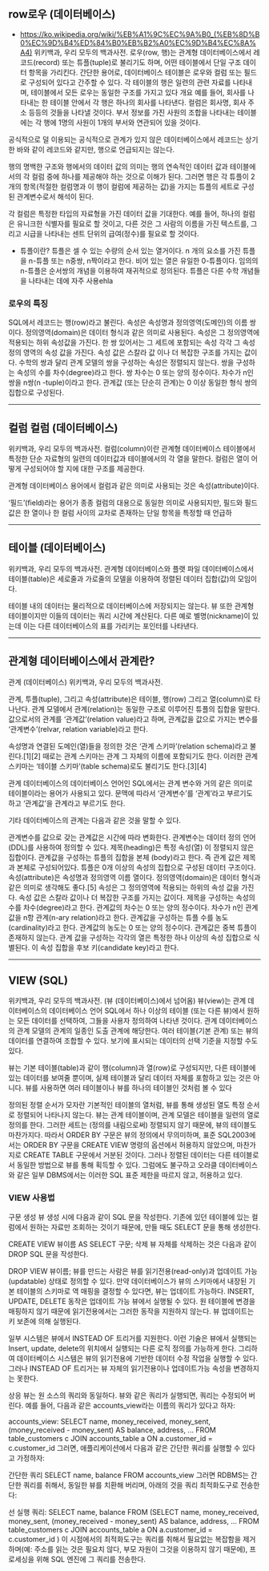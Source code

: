 ## row로우 (데이터베이스)
- https://ko.wikipedia.org/wiki/%EB%A1%9C%EC%9A%B0_(%EB%8D%B0%EC%9D%B4%ED%84%B0%EB%B2%A0%EC%9D%B4%EC%8A%A4)
위키백과, 우리 모두의 백과사전.
로우(row, 행)는 관계형 데이터베이스에서 레코드(record) 또는 튜플(tuple)로 불리기도 하며, 어떤 테이블에서 단일 구조 데이터 항목을 가리킨다. 간단한 용어로, 데이터베이스 테이블은 로우와 컬럼 또는 필드로 구성되어 있다고 간주할 수 있다. 각 테이블의 행은 일련의 관련 자료를 나타내며, 테이블에서 모든 로우는 동일한 구조를 가지고 있다
개요
예를 들어, 회사를 나타내는 한 테이블 안에서 각 행은 하나의 회사를 나타낸다. 컬럼은 회사명, 회사 주소 등등의 것들을 나타낼 것이다. 부서 정보를 가진 사원의 조합을 나타내는 테이블에는 각 행에 1명의 사원이 1개의 부서와 연관되어 있을 것이다.

공식적으로 덜 이용되는 공식적으로 관계가 있지 않은 데이터베이스에서 레코드는 상기한 바와 같이 레코드와 같지만, 행으로 언급되지는 않는다.

행의 명백한 구조와 행에서의 데이터 값의 의미는 행의 연속적인 데이터 값과 테이블에서의 각 컬럼 중에 하나를 제공해야 하는 것으로 이해가 된다. 그러면 행은 각 튜플이 2개의 항목(적절한 컬럼명과 이 행이 컬럼에 제공하는 값)을 가지는 튜플의 세트로 구성된 관계변수로서 해석이 된다.

각 컬럼은 특정한 타입의 자료형을 가진 데이터 값을 기대한다. 예를 들어, 하나의 컬럼은 유니크한 식별자를 필요로 할 것이고, 다른 것은 그 사람의 이름을 가진 텍스트를, 그리고 시급을 나타내는 센트 단위의 급여(정수)를 필요로 할 것이다.
- 튜플이란?
튜플은 셀 수 있는 수량의 순서 있는 열거이다. n 개의 요소를 가진 튜플을 n-튜플 또는 n중쌍, n짝이라고 한다. 비어 있는 열은 유일한 0-튜플이다. 임의의 n-튜플은 순서쌍의 개념을 이용하여 재귀적으로 정의된다. 튜플은 다른 수학 개념들을 나타내는 데에 자주 사용ehla

### 로우의 특징
SQL에서 레코드는 행(row)라고 불린다.
속성은 속성명과 정의영역(도메인)의 이름 쌍이다.
정의영역(domain)은 데이터 형식과 같은 의미로 사용된다.
속성은 그 정의영역에 적용되는 하위 속성값을 가진다.
한 쌍 있어서는 그 세트에 포함되는 속성 각각 그 속성 정의 영역의 속성 값을 가진다.
속성 값은 스칼라 값 이나 더 복잡한 구조를 가지는 값이다.
수학의 쌍과 달리 관계 모델의 쌍을 구성하는 속성은 정렬되지 않는다.
쌍을 구성하는 속성의 수를 차수(degree)라고 한다.
쌍 차수는 0 또는 양의 정수이다.
차수가 n인 쌍을 n쌍(n -tuple)이라고 한다.
관계값 (또는 단순히 관계)는 0 이상 동일한 형식 쌍의 집합으로 구성된다.

------------

## 컬럼 컬럼 (데이터베이스)
위키백과, 우리 모두의 백과사전.
컬럼(column)이란 관계형 데이터베이스 테이블에서 특정한 단순 자료형의 일련의 데이터값과 테이블에서의 각 열을 말한다. 컬럼은 열이 어떻게 구성되어야 할 지에 대한 구조를 제공한다.

관계형 데이터베이스 용어에서 컬럼과 같은 의미로 사용되는 것은 속성(attribute)이다.

‘필드’(field)라는 용어가 종종 컬럼의 대용으로 동일한 의미로 사용되지만, 필드와 필드값은 한 열이나 한 컬럼 사이의 교차로 존재하는 단일 항목을 특정할 때 언급하

------

## 테이블 (데이터베이스)
위키백과, 우리 모두의 백과사전.
관계형 데이터베이스와 플랫 파일 데이터베이스에서 테이블(table)은 세로줄과 가로줄의 모델을 이용하여 정렬된 데이터 집합(값)의 모임이다.

테이블 내의 데이터는 물리적으로 데이터베이스에 저장되지는 않는다. 뷰 또한 관계형 테이블이지만 이들의 데이터는 쿼리 시간에 계산된다. 다른 예로 별명(nickname)이 있는데 이는 다른 데이터베이스의 표를 가리키는 포인터를 나타낸다.

---------

## 관계형 데이터베이스에서 관계란?

관계 (데이터베이스)
위키백과, 우리 모두의 백과사전.

관계, 투플(tuple), 그리고 속성(attribute)은 테이블, 행(row) 그리고 열(column)로 타나난다.
관계 모델에서 관계(relation)는 동일한 구조로 이루어진 튜플의 집합을 말한다. 값으로서의 관계를 ‘관계값’(relation value)라고 하며, 관계값을 값으로 가지는 변수를 ‘관계변수’(relvar, relation variable)라고 한다.

속성명과 연결된 도메인(열)들을 정의한 것은 ‘관계 스키마’(relation schema)라고 불린다.[1][2] 때로는 관계 스키마는 관계 그 자체의 이름에 포함되기도 한다. 이러한 관계 스키마는 ‘테이블 스키마’(table schema)로도 불리기도 한다.[3][4]

관계 데이터베이스의 데이터베이스 언어인 SQL에서는 관계 변수와 거의 같은 의미로 테이블이라는 용어가 사용되고 있다. 문맥에 따라서 ‘관계변수’를 ‘관계’라고 부르기도 하고 ‘관계값’을 관계라고 부르기도 한다.

기타 데이터베이스의 관계는 다음과 같은 것을 말할 수 있다.

관계변수를 값으로 갖는 관계값은 시간에 따라 변화한다.
관계변수는 데이터 정의 언어(DDL)를 사용하여 정의할 수 있다.
제목(heading)은 특정 속성(열) 이 정렬되지 않은 집합이다.
관계값을 구성하는 튜플의 집합을 본체 (body)라고 한다. 즉 관계 값은 제목과 본체로 구성되어있다.
튜플은 0개 이상의 속성의 집합으로 구성된 데이터 구조이다.
속성(attribute)은 속성명과 정의영역 이름 열이다.
정의영역(domain)은 데이터 형식과 같은 의미로 생각해도 좋다.[5]
속성은 그 정의영역에 적용되는 하위의 속성 값을 가진다.
속성 값은 스칼라 값이나 더 복잡한 구조를 가지는 값이다.
제목을 구성하는 속성의 수를 차수(degree)라고 한다.
관계값의 차수는 0 또는 양의 정수이다.
차수가 n인 관계 값을 n항 관계(n-ary relation)라고 한다.
관계값을 구성하는 튜플 수를 농도 (cardinality)라고 한다.
관계값의 농도는 0 또는 양의 정수이다.
관계값은 중복 튜플이 존재하지 않는다.
관계 값을 구성하는 각각의 열은 특정한 하나 이상의 속성 집합으로 식별된다. 이 속성 집합을 후보 키(candidate key)라고 한다.




---------

## VIEW (SQL)
위키백과, 우리 모두의 백과사전.
(뷰 (데이터베이스)에서 넘어옴)
뷰(view)는 관계 데이터베이스의 데이터베이스 언어 SQL에서 하나 이상의 테이블 (또는 다른 뷰)에서 원하는 모든 데이터를 선택하여, 그들을 사용자 정의하여 나타낸 것이다. 관계 데이터베이스의 관계 모델의 관계의 일종인 도출 관계에 해당한다. 여러 테이블(기본 관계) 또는 뷰의 데이터를 연결하여 조합할 수 있다. 보기에 표시되는 데이터의 선택 기준을 지정할 수도 있다.

뷰는 기본 테이블(table)과 같이 행(column)과 열(row)로 구성되지만, 다른 테이블에 있는 데이터를 보여줄 뿐이며, 실제 테이블과 달리 데이터 자체를 포함하고 있는 것은 아니다. 뷰를 사용하면 여러 테이블이나 뷰를 하나의 테이블인 것처럼 볼 수 있다

정의된 정렬 순서가 모자란 기본적인 테이블의 열처럼, 뷰를 통해 생성된 열도 특정 순서로 정렬되어 나타나지 않는다. 뷰는 관계 테이블이며, 관계 모델은 테이블을 일련의 열로 정의를 한다. 그러한 세트는 (정의를 내림으로써) 정렬되지 않기 때문에, 뷰의 테이블도 마찬가지다. 따라서 ORDER BY 구문은 뷰의 정의에서 무의미하며, 표준 SQL2003에서는 ORDER BY 구문을 CREATE VIEW 명령의 옵션에서 허용하지 않았으며, 마찬가지로 CREATE TABLE 구문에서 거분된 것이다. 그러나 정렬된 데이터는 다른 테이블로서 동일한 방법으로 뷰를 통해 획득할 수 있다. 그럼에도 불구하고 오라클 데이터베이스와 같은 일부 DBMS에서는 이러한 SQL 표준 제한을 따르지 않고, 허용하고 있다.

### VIEW 사용법
구문
생성
뷰 생성 시에 다음과 같이 SQL 문을 작성한다. 기존에 있던 테이블에 있는 컬럼에서 원하는 자료만 조회하는 것이기 때문에, 만들 때도 SELECT 문을 통해 생성한다.

CREATE VIEW 뷰이름 AS SELECT 구문;
삭제
뷰 자체를 삭제하는 것은 다음과 같이 DROP SQL 문을 작성한다.

DROP VIEW 뷰이름;
뷰를 만드는 사람은 뷰를 읽기전용(read-only)과 업데이트 가능(updatable) 상태로 정의할 수 있다. 만약 데이터베이스가 뷰의 스키마에서 내장된 기본 테이블의 스키마로 역 매핑을 결정할 수 있다면, 뷰는 업데이트 가능하다. INSERT, UPDATE, DELETE 동작은 업데이트 가능 뷰에서 실행될 수 있다. 원 테이블에 변경을 매핑하지 않기 때문에 읽기전용에서는 그러한 동작을 지원하지 않는다. 뷰 업데이트는 키 보존에 의해 실행된다.

일부 시스템은 뷰에서 INSTEAD OF 트리거를 지원한다. 이런 기술은 뷰에서 실행되는 Insert, update, delete의 위치에서 실행되는 다른 로직 정의를 가능하게 한다. 그리하여 데이터베이스 시스템은 뷰의 읽기전용에 기반한 데이터 수정 작업을 실행할 수 있다. 그러나 INSTEAD OF 트리거는 뷰 자체의 읽기전용이나 업데이트가능 속성을 변경하지는 못한다.

상응
뷰는 원 소스의 쿼리와 동일하다. 뷰와 같은 쿼리가 실행되면, 쿼리는 수정되어 버린다. 예를 들어, 다음과 같은 accounts_view라는 이름의 쿼리가 있다고 하자:


accounts_view:
SELECT name,
       money_received,
       money_sent,
       (money_received - money_sent) AS balance,
       address,
 ...
  FROM table_customers c
  JOIN accounts_table a
    ON a.customer_id = c.customer_id
그러면, 애플리케이션에서 다음과 같은 간단한 쿼리를 실행할 수 있다고 가정하자:

간단한 쿼리
SELECT name,
       balance
  FROM accounts_view
그러면 RDBMS는 간단한 쿼리를 취해서, 동일한 뷰를 치환해 버리며, 아래의 것을 쿼리 최적화도구로 전송한다:

선 실행 쿼리:
SELECT name,
       balance
  FROM (SELECT name,
               money_received,
               money_sent,
               (money_received - money_sent) AS balance,
               address,
 ...
          FROM table_customers c JOIN accounts_table a
               ON a.customer_id = c.customer_id        )
이 시점에서의 최적화도구는 쿼리를 취해서 필요없는 복잡함을 제거하며(예: 주소를 읽는 것은 필요치 않다, 부모 자원이 그것을 이용하지 않기 때문에), 프로세싱을 위해 SQL 엔진에 그 쿼리를 전송한다.
